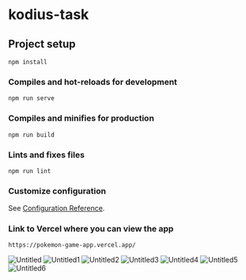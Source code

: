 # kodius-task

## Project setup
```
npm install
```

### Compiles and hot-reloads for development
```
npm run serve
```

### Compiles and minifies for production
```
npm run build
```

### Lints and fixes files
```
npm run lint
```

### Customize configuration
See [Configuration Reference](https://cli.vuejs.org/config/).

### Link to Vercel where you can view the app
```
https://pokemon-game-app.vercel.app/
```
![Untitled](https://user-images.githubusercontent.com/90575221/199497494-483862c1-bb54-4a3d-bd06-d1cc2364d5ea.png)
![Untitled1](https://user-images.githubusercontent.com/90575221/199497523-cec10446-a9eb-41fb-96eb-4b217c592bf8.png)
![Untitled2](https://user-images.githubusercontent.com/90575221/199497562-bf975e6b-fd84-4b19-82d3-ea7c97a49c42.png)
![Untitled3](https://user-images.githubusercontent.com/90575221/199497575-b0ea3211-5dfb-4558-a732-6d4b0370cb96.png)
![Untitled4](https://user-images.githubusercontent.com/90575221/199497590-6c1dde0e-dd7a-4507-9f67-a3aa7376c692.png)
![Untitled5](https://user-images.githubusercontent.com/90575221/199497620-85889bdf-7256-4df6-abea-4e8599fbcc74.png)
![Untitled6](https://user-images.githubusercontent.com/90575221/199497685-815f8704-b50b-4c69-a7f6-180e2861881d.png)


